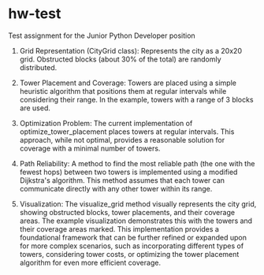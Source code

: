 # hw-test
Test assignment  for the Junior Python Developer position



1. Grid Representation (CityGrid class): Represents the city as a 20x20 grid. Obstructed blocks (about 30% of the total) are randomly distributed.
   
2. Tower Placement and Coverage: Towers are placed using a simple heuristic algorithm that positions them at regular intervals while considering their range. In the example, towers with a range of 3 blocks are used.

3. Optimization Problem: The current implementation of optimize_tower_placement places towers at regular intervals. This approach, while not optimal, provides a reasonable solution for coverage with a minimal number of towers.

4. Path Reliability: A method to find the most reliable path (the one with the fewest hops) between two towers is implemented using a modified Dijkstra's algorithm. This method assumes that each tower can communicate directly with any other tower within its range.

5. Visualization: The visualize_grid method visually represents the city grid, showing obstructed blocks, tower placements, and their coverage areas. The example visualization demonstrates this with the towers and their coverage areas marked.
This implementation provides a foundational framework that can be further refined or expanded upon for more complex scenarios, such as incorporating different types of towers, considering tower costs, or optimizing the tower placement algorithm for even more efficient coverage.


